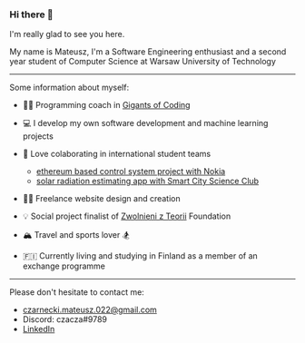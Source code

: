 ### Hi there 👋 
I'm really glad to see you here. 

My name is Mateusz, I'm a Software Engineering enthusiast and a second year student of Computer Science at Warsaw University of Technology

---

Some information about myself:

- 👨‍🏫 Programming coach in [Gigants of Coding](https://www.giganciprogramowania.edu.pl/)

- :computer: I develop my own software development and machine learning projects

- 👯 Love colaborating in international student teams
  - [ethereum based control system project with Nokia](https://github.com/dfallow/EthereumProject/wiki)
  - [solar radiation estimating app with Smart City Science Club](https://github.com/czaacza/solar-estimator)
  
- 👨‍💻 Freelance website design and creation

- 💡 Social project finalist of [Zwolnieni z Teorii](https://zwolnienizteorii.pl/) Foundation

- 🏔️ Travel and sports lover 🏂

- 🇫🇮 Currently living and studying in Finland as a member of an exchange programme

--- 

Please don't hesitate to contact me:

- czarnecki.mateusz.022@gmail.com
- Discord: czacza#9789
- [LinkedIn](https://www.linkedin.com/in/mateusz--czarnecki/)

<!--
**czaacza/czaacza** is a ✨ _special_ ✨ repository because its `README.md` (this file) appears on your GitHub profile.

Here are some ideas to get you started:

- 🔭 I’m currently working on ...
- 🌱 I’m currently learning ...
- 👯 I’m looking to collaborate on ...
- 🤔 I’m looking for help with ...
- 💬 Ask me about ...
- 📫 How to reach me: ...
- 😄 Pronouns: ...
- ⚡ Fun fact: ...
-->
